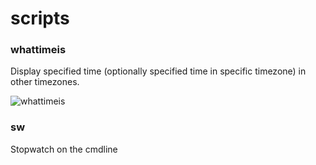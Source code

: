 # scripts

### whattimeis 
Display specified time (optionally specified time in specific timezone) in other timezones. 

![whattimeis](../assets/whattimeis.png)

### sw
Stopwatch on the cmdline 
